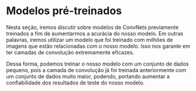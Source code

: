 # Modelos pré-treinados

Nesta seção, iremos discutir sobre modelos de ConvNets previamente treinados a fim de aumentarmos
a acurácia do nosso modelo. Em outras palavras, iremos utilizar um modelo que foi treinado com
milhões de imagens que estão relacionadas com o nosso modelo. Isso nos garante em ter camadas
de convolução extremamente eficazes.

Dessa forma, podemos treinar o nosso modelo com um conjunto de dados pequeno, pois a camada de
convolução já foi treinada anteriormente com um conjunto de dados muito maior, podendo, portando
aumentar a confiabilidade dos resultados de teste do nosso modelo.
